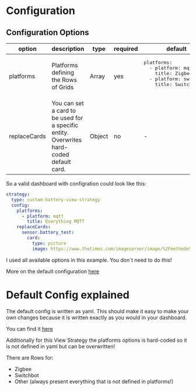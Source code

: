 # Configuration

## Configuration Options

<table>
  <thead>
    <tr>
      <th>option</th>
      <th>description</th>
      <th>type</th>
      <th>required</th>
      <th>default</th>
      <th>example</th>
    </tr>
  </thead>
  <tbody>
    <tr>
      <td>platforms</td>
      <td>Platforms defining the Rows of Grids</td>
      <td>Array</td>
      <td>yes</td>
      <td>
        <pre>
platforms:
  - platform: mqtt
    title: Zigbee
  - platform: switchbot
    title: Switchbot
        </pre>
      </td>
    </tr>
    <tr>
      <td>replaceCards</td>
      <td>You can set a card to be used for a specific entity. Overwrites hard-coded default card.</td>
      <td>Object</td>
      <td>no</td>
      <td>-</td>
      <td>
        <pre>
replaceCards:
  sensor.test:
    type: entity
    entities:
      - $entity
        </pre>
      </td>
    </tr>
  </tbody>
</table>

So a valid dashboard with configration could look like this:

```yaml
strategy:
  type: custom:battery-view-strategy
  config:
    platforms:
      - platform: mqtt
        title: Everything MQTT
    replaceCards:
      sensor.battery_test:
        card:
          type: picture
          image: https://www.thetimes.com/imageserver/image/%2Fmethode%2Ftimes%2Fprod%2Fweb%2Fbin%2F12466824-d58f-4bd3-939d-cbdd8514c9a2.jpg?crop=3358%2C1889%2C305%2C577&resize=1200
```

I used all available options in this example. You don`t need to do this!

More on the default configuration [here](#default-config-explained)

# Default Config explained

The default config is written as yaml. This should make it easy to make your own changes because it is written exactly as you would in your dashboard.

You can find it [here](./src/config/gridDefaultConfig.yml)

Additionally for this View Strategy the platforms options is hard-coded so it is not defined in yaml but can be overwritten!

There are Rows for:

- Zigbee
- Switchbot
- Other (always present everything that is not defined in platforms!)